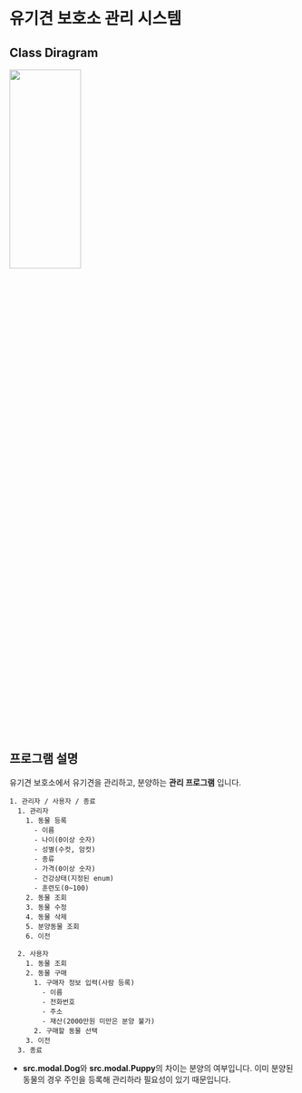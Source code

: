 # 유기견 보호소 관리 시스템

## Class Diragram

<img src="https://github.com/user-attachments/assets/b385f1bd-af67-4a9a-ad8d-8586b26afc5d" width="50%" height="30%" />

## 프로그램 설명
유기견 보호소에서 유기견을 관리하고, 분양하는 **관리 프로그램** 입니다.

```agsl
1. 관리자 / 사용자 / 종료
  1. 관리자
    1. 동물 등록
      - 이름
      - 나이(0이상 숫자)
      - 성별(수컷, 암컷)
      - 종류
      - 가격(0이상 숫자)
      - 건강상태(지정된 enum)
      - 훈련도(0~100)
    2. 동물 조회
    3. 동물 수정
    4. 동물 삭제
    5. 분양동물 조회
    6. 이전

  2. 사용자
    1. 동물 조회
    2. 동물 구매
      1. 구매자 정보 입력(사람 등록)
        - 이름
        - 전화번호
        - 주소
        - 재산(2000만원 미만은 분양 불가)
      2. 구매할 동물 선택
    3. 이전
  3. 종료
```
- **src.modal.Dog**와 **src.modal.Puppy**의 차이는 분양의 여부입니다. 이미 분양된 동물의 경우 주인을 등록해 관리하라 필요성이 있기 때문입니다.
